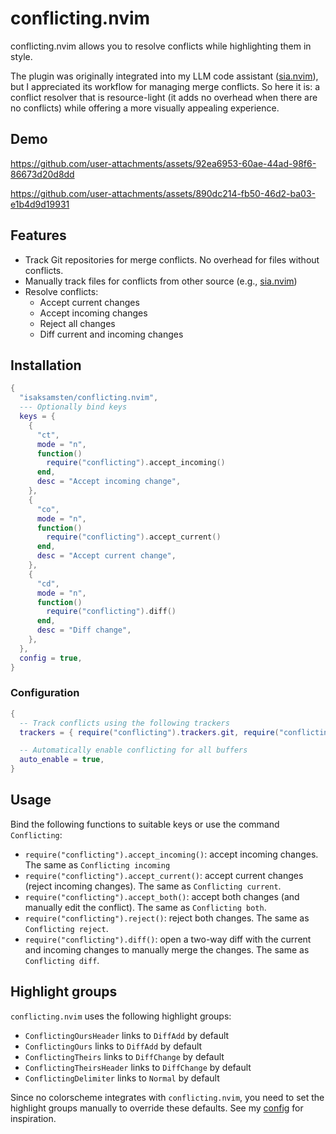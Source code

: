 # conflicting.nvim

conflicting.nvim allows you to resolve conflicts while highlighting them in style.

The plugin was originally integrated into my LLM code assistant
([sia.nvim](https://github.com/isaksamsten/sia.nvim)), but I appreciated its
workflow for managing merge conflicts. So here it is: a conflict resolver that
is resource-light (it adds no overhead when there are no conflicts) while
offering a more visually appealing experience.

## Demo

https://github.com/user-attachments/assets/92ea6953-60ae-44ad-98f6-86673d20d8dd

https://github.com/user-attachments/assets/890dc214-fb50-46d2-ba03-e1b4d9d19931

## Features

- Track Git repositories for merge conflicts. No overhead for files without
  conflicts.
- Manually track files for conflicts from other source (e.g.,
  [sia.nvim](https://github.com/isaksamsten/sia.nvim))
- Resolve conflicts:
  - Accept current changes
  - Accept incoming changes
  - Reject all changes
  - Diff current and incoming changes

## Installation

```lua
{
  "isaksamsten/conflicting.nvim",
  --- Optionally bind keys
  keys = {
    {
      "ct",
      mode = "n",
      function()
        require("conflicting").accept_incoming()
      end,
      desc = "Accept incoming change",
    },
    {
      "co",
      mode = "n",
      function()
        require("conflicting").accept_current()
      end,
      desc = "Accept current change",
    },
    {
      "cd",
      mode = "n",
      function()
        require("conflicting").diff()
      end,
      desc = "Diff change",
    },
  },
  config = true,
}
```

### Configuration

```lua
{
  -- Track conflicts using the following trackers
  trackers = { require("conflicting").trackers.git, require("conflicting").trackers.manual },

  -- Automatically enable conflicting for all buffers
  auto_enable = true,
}
```

## Usage

Bind the following functions to suitable keys or use the command `Conflicting`:

- `require("conflicting").accept_incoming()`: accept incoming changes. The same
  as `Conflicting incoming`
- `require("conflicting").accept_current()`: accept current changes (reject
  incoming changes). The same as `Conflicting current`.
- `require("conflicting").accept_both()`: accept both changes (and manually
  edit the conflict). The same as `Conflicting both`.
- `require("conflicting").reject()`: reject both changes. The same as `Conflicting reject`.
- `require("conflicting").diff()`: open a two-way diff with the current and
  incoming changes to manually merge the changes. The same as `Conflicting diff`.

## Highlight groups

`conflicting.nvim` uses the following highlight groups:

- `ConflictingOursHeader` links to `DiffAdd` by default
- `ConflictingOurs` links to `DiffAdd` by default
- `ConflictingTheirs` links to `DiffChange` by default
- `ConflictingTheirsHeader` links to `DiffChange` by default
- `ConflictingDelimiter` links to `Normal` by default

Since no colorscheme integrates with `conflicting.nvim`, you need to set the
highlight groups manually to override these defaults. See my
[config](https://github.com/isaksamsten/nvim-config/blob/fa6fa6139f31963d3afd953ec84c4a7cb78d96eb/colors/dragon.lua#L660C1-L662C8) for inspiration.
